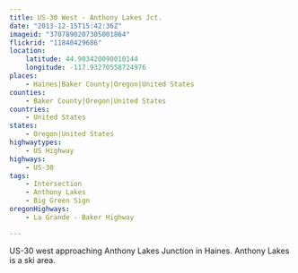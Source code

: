 ```yaml
---
title: US-30 West - Anthony Lakes Jct.
date: "2013-12-15T15:42:36Z"
imageid: "3707890207305001864"
flickrid: "11840429686"
location:
    latitude: 44.903420090010144
    longitude: -117.93270558724976
places:
    - Haines|Baker County|Oregon|United States
counties:
    - Baker County|Oregon|United States
countries:
    - United States
states:
    - Oregon|United States
highwaytypes:
    - US Highway
highways:
    - US-30
tags:
    - Intersection
    - Anthony Lakes
    - Big Green Sign
oregonHighways:
    - La Grande - Baker Highway

---
```

US-30 west approaching Anthony Lakes Junction in Haines.  Anthony Lakes is a ski area.